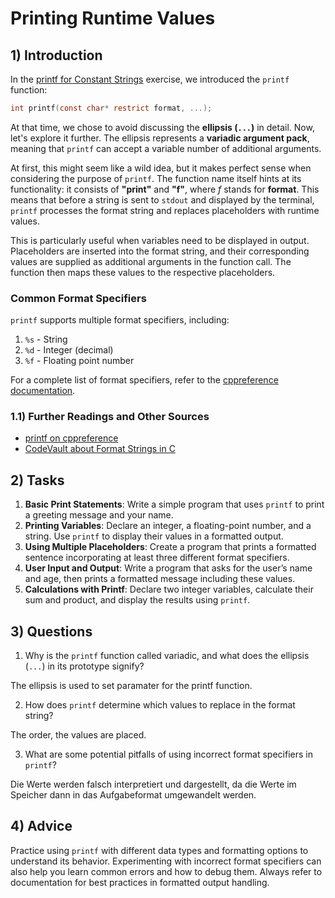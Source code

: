 <!---
{
  "id": "fa0f19fa-c579-4183-9496-0eaa4251dfd4",
  "author": "Stephan Bökelmann",
  "depends_on": ["a2596a91-c7de-477a-bfbb-b08867f1aa89"],
  "first_used": "2025-03-20",
  "keywords": ["C", "exercises", "printf", "runtime values", "types"]
}
--->

# Printing Runtime Values

## 1) Introduction

In the [printf for Constant Strings](https://github.com/STEMgraph/a2596a91-c7de-477a-bfbb-b08867f1aa89?tab=readme-ov-file#printf-for-constant-strings) exercise, we introduced the `printf` function:

```C
int printf(const char* restrict format, ...);
```

At that time, we chose to avoid discussing the **ellipsis (`...`)** in detail. Now, let's explore it further. The ellipsis represents a **variadic argument pack**, meaning that `printf` can accept a variable number of additional arguments.

At first, this might seem like a wild idea, but it makes perfect sense when considering the purpose of `printf`. The function name itself hints at its functionality: it consists of **"print"** and **"f"**, where *f* stands for **format**. This means that before a string is sent to `stdout` and displayed by the terminal, `printf` processes the format string and replaces placeholders with runtime values.

This is particularly useful when variables need to be displayed in output. Placeholders are inserted into the format string, and their corresponding values are supplied as additional arguments in the function call. The function then maps these values to the respective placeholders.

### Common Format Specifiers

`printf` supports multiple format specifiers, including:

1. `%s` - String
2. `%d` - Integer (decimal)
3. `%f` - Floating point number

For a complete list of format specifiers, refer to the [cppreference documentation](https://en.cppreference.com/w/c/io/fprintf).

### 1.1) Further Readings and Other Sources

- [printf on cppreference](https://en.cppreference.com/w/c/io/fprintf)
- [CodeVault about Format Strings in C](https://youtu.be/rUA3IkQNe5I?si=0tx-oLNQunjUn2fV)

## 2) Tasks

1. **Basic Print Statements**: Write a simple program that uses `printf` to print a greeting message and your name.
2. **Printing Variables**: Declare an integer, a floating-point number, and a string. Use `printf` to display their values in a formatted output.
3. **Using Multiple Placeholders**: Create a program that prints a formatted sentence incorporating at least three different format specifiers.
4. **User Input and Output**: Write a program that asks for the user’s name and age, then prints a formatted message including these values.
5. **Calculations with Printf**: Declare two integer variables, calculate their sum and product, and display the results using `printf`.

## 3) Questions

1. Why is the `printf` function called variadic, and what does the ellipsis (`...`) in its prototype signify?

The ellipsis is used to set paramater for the printf function.

2. How does `printf` determine which values to replace in the format string?

The order, the values are placed.

3. What are some potential pitfalls of using incorrect format specifiers in `printf`?

Die Werte werden falsch interpretiert und dargestellt, da die Werte im Speicher dann in das Aufgabeformat umgewandelt werden.



## 4) Advice

Practice using `printf` with different data types and formatting options to understand its behavior. Experimenting with incorrect format specifiers can also help you learn common errors and how to debug them. Always refer to documentation for best practices in formatted output handling.
